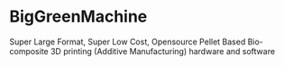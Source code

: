 # BigGreenMachine
Super Large Format, Super Low Cost, Opensource Pellet Based Bio-composite 3D printing (Additive Manufacturing) hardware and software
